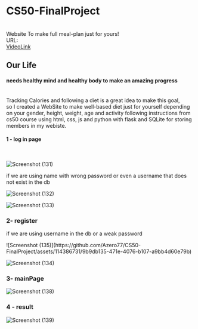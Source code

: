 # CS50-FinalProject
<br/>
Website To make full meal-plan just for yours!
<br/>
URL:<br/>
<a href= "https://youtu.be/ahfiJJ9CbOA">VideoLink</a>
<br/>

## Our Life 

#### needs healthy mind and healthy body to make an amazing progress
<br/>
Tracking Calories and following a diet is a great idea to make this goal,
<br/>
so I created a WebSite to make well-based diet just for yourself depending on your gender, height, weight, age and activity following instructions from cs50 course using html, css, js and python with flask and SQLite for storing members in my webiste.

#### 1 - log in page
</br>

![Screenshot (131)](https://github.com/Azero77/CS50-FinalProject/assets/114386731/ac17277c-1249-4779-9060-bab1003d5376)

<p>if we are using name with wrong password or even a username that does not exist in the db</p>

![Screenshot (132)](https://github.com/Azero77/CS50-FinalProject/assets/114386731/d83dc4cc-b275-4d46-b7ce-796bc16b117f)

![Screenshot (133)](https://github.com/Azero77/CS50-FinalProject/assets/114386731/8658ca61-e3fc-487d-9f1d-ecda3f903160)

### 2- register

<p>if we are using username in the db or a weak password</p>
![Screenshot (135)](https://github.com/Azero77/CS50-FinalProject/assets/114386731/9b9db135-471e-4076-b107-a9bb4d60e79b)

![Screenshot (134)](https://github.com/Azero77/CS50-FinalProject/assets/114386731/a0c232aa-5770-4314-bd94-456f4eec63ab)

### 3- mainPage

![Screenshot (138)](https://github.com/Azero77/CS50-FinalProject/assets/114386731/e96d2d37-6447-4244-8647-f08f61e62d0d)


### 4 - result

![Screenshot (139)](https://github.com/Azero77/CS50-FinalProject/assets/114386731/e9ce3f42-e8dd-459c-9c65-0bcd114dc284)









